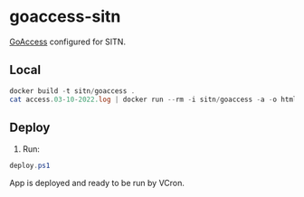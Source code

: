 # goaccess-sitn

[GoAccess](https://goaccess.io/) configured for SITN.

## Local

```powershell
docker build -t sitn/goaccess .
cat access.03-10-2022.log | docker run --rm -i sitn/goaccess -a -o html - > report.html
```

## Deploy

1. Run:

```powershell
deploy.ps1
```

App is deployed and ready to be run by VCron.
